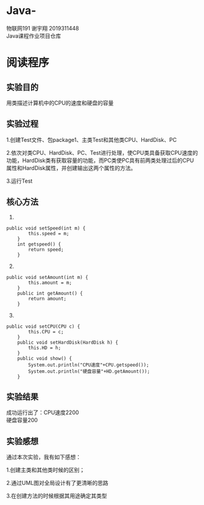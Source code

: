# Java-  
物联网191 谢宇翔 2019311448  
Java课程作业项目仓库

# 阅读程序

## 实验目的
用类描述计算机中的CPU的速度和硬盘的容量

## 实验过程
1.创建Test文件、包package1、主类Test和其他类CPU、HardDisk、PC

2.依次对类CPU、HardDisk、PC、Test进行处理，使CPU类具备获取CPU速度的功能，HardDisk类有获取容量的功能，而PC类使PC具有前两类处理过后的CPU属性和HardDisk属性，并创建输出这两个属性的方法。

3.运行Test

## 核心方法  
1.  
```  
public void setSpeed(int m) {
		this.speed = m;
	}
	int getspeed() {
		return speed;
	}  
```  
2.  
```  
public void setAmount(int m) {
		this.amount = m;
	}
	public int getAmount() {
		return amount;
	}  
```  
3.  
```  
public void setCPU(CPU c) {
		this.CPU = c;
	}
	public void setHardDisk(HardDisk h) {
		this.HD = h;
	}
	public void show() {
		System.out.println("CPU速度"+CPU.getspeed());
		System.out.println("硬盘容量"+HD.getAmount());
	}  
```  


## 实验结果
成功运行出了：CPU速度2200  
             硬盘容量200

## 实验感想
通过本次实验，我有如下感想：

1.创建主类和其他类时候的区别；

2.通过UML图对全局设计有了更清晰的思路

3.在创建方法的时候根据其用途确定其类型
